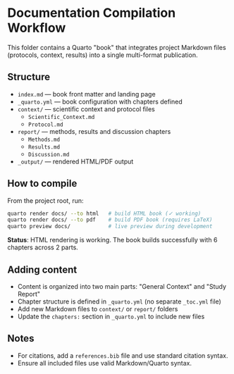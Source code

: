 # Documentation Compilation Workflow

This folder contains a Quarto "book" that integrates project Markdown files (protocols, context, results) into a single multi-format publication.

## Structure
- `index.md` — book front matter and landing page
- `_quarto.yml` — book configuration with chapters defined
- `context/` — scientific context and protocol files
  - `Scientific_Context.md`
  - `Protocol.md`
- `report/` — methods, results and discussion chapters
  - `Methods.md`
  - `Results.md` 
  - `Discussion.md`
- `_output/` — rendered HTML/PDF output

## How to compile

From the project root, run:

```sh
quarto render docs/ --to html   # build HTML book (✓ working)
quarto render docs/ --to pdf    # build PDF book (requires LaTeX)
quarto preview docs/            # live preview during development
```

**Status**: HTML rendering is working. The book builds successfully with 6 chapters across 2 parts.


## Adding content
- Content is organized into two main parts: "General Context" and "Study Report"
- Chapter structure is defined in `_quarto.yml` (no separate `_toc.yml` file)
- Add new Markdown files to `context/` or `report/` folders
- Update the `chapters:` section in `_quarto.yml` to include new files

## Notes
- For citations, add a `references.bib` file and use standard citation syntax.
- Ensure all included files use valid Markdown/Quarto syntax.
